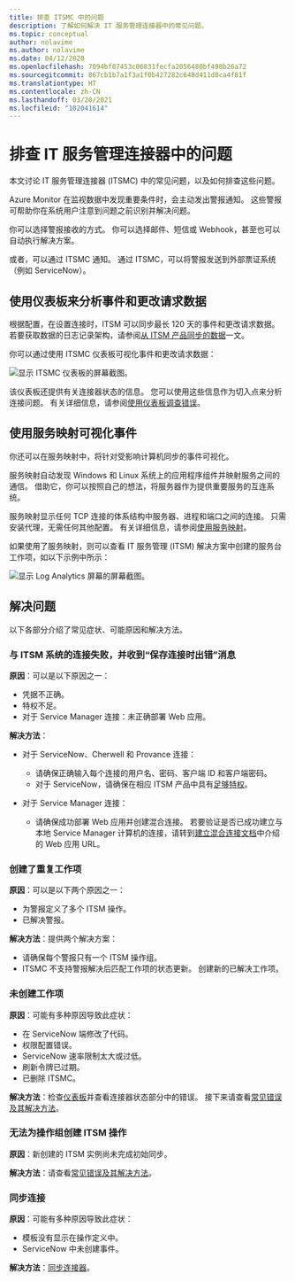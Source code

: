 ```yaml
---
title: 排查 ITSMC 中的问题
description: 了解如何解决 IT 服务管理连接器中的常见问题。
ms.topic: conceptual
author: nolavime
ms.author: nolavime
ms.date: 04/12/2020
ms.openlocfilehash: 7094bf07453c06831fecfa2056480bf498b26a72
ms.sourcegitcommit: 867cb1b7a1f3a1f0b427282c648d411d0ca4f81f
ms.translationtype: HT
ms.contentlocale: zh-CN
ms.lasthandoff: 03/20/2021
ms.locfileid: "102041614"
---
```

# <a name="troubleshoot-problems-in-it-service-management-connector"></a>排查 IT 服务管理连接器中的问题

本文讨论 IT 服务管理连接器 (ITSMC) 中的常见问题，以及如何排查这些问题。

Azure Monitor 在监视数据中发现重要条件时，会主动发出警报通知。 这些警报可帮助你在系统用户注意到问题之前识别并解决问题。

你可以选择警报接收的方式。 你可以选择邮件、短信或 Webhook，甚至也可以自动执行解决方案。 

或者，可以通过 ITSMC 通知。 通过 ITSMC，可以将警报发送到外部票证系统（例如 ServiceNow）。

## <a name="use-the-dashboard-to-analyze-incident-and-change-request-data"></a>使用仪表板来分析事件和更改请求数据

根据配置，在设置连接时，ITSM 可以同步最长 120 天的事件和更改请求数据。 若要获取数据的日志记录架构，请参阅[从 ITSM 产品同步的数据](./itsmc-synced-data.md)一文。

你可以通过使用 ITSMC 仪表板可视化事件和更改请求数据：

![显示 ITSMC 仪表板的屏幕截图。](media/itsmc-overview/itsmc-overview-sample-log-analytics.png)

该仪表板还提供有关连接器状态的信息。 您可以使用这些信息作为切入点来分析连接问题。 有关详细信息，请参阅[使用仪表板调查错误](./itsmc-dashboard.md)。

## <a name="use-service-map-to-visualize-incidents"></a>使用服务映射可视化事件

你还可以在服务映射中，将针对受影响计算机同步的事件可视化。

服务映射自动发现 Windows 和 Linux 系统上的应用程序组件并映射服务之间的通信。 借助它，你可以按照自己的想法，将服务器作为提供重要服务的互连系统。 

服务映射显示任何 TCP 连接的体系结构中服务器、进程和端口之间的连接。 只需安装代理，无需任何其他配置。 有关详细信息，请参阅[使用服务映射](../vm/service-map.md)。

如果使用了服务映射，则可以查看 IT 服务管理 (ITSM) 解决方案中创建的服务台工作项，如以下示例中所示：

![显示 Log Analytics 屏幕的屏幕截图。](media/itsmc-overview/itsmc-overview-integrated-solutions.png)

## <a name="resolve-problems"></a>解决问题

以下各部分介绍了常见症状、可能原因和解决方法。 

### <a name="a-connection-to-the-itsm-system-fails-and-you-get-an-error-in-saving-connection-message"></a>与 ITSM 系统的连接失败，并收到“保存连接时出错”消息

**原因**：可以是以下原因之一：

* 凭据不正确。
* 特权不足。
* 对于 Service Manager 连接：未正确部署 Web 应用。

**解决方法**：

* 对于 ServiceNow、Cherwell 和 Provance 连接：
  * 请确保正确输入每个连接的用户名、密码、客户端 ID 和客户端密码。  
  * 对于 ServiceNow，请确保在相应 ITSM 产品中具有[足够特权](itsmc-connections-servicenow.md#install-the-user-app-and-create-the-user-role)。

* 对于 Service Manager 连接：  
  * 请确保成功部署 Web 应用并创建混合连接。 若要验证是否已成功建立与本地 Service Manager 计算机的连接，请转到[建立混合连接文档](./itsmc-connections-scsm.md#configure-the-hybrid-connection)中介绍的 Web 应用 URL。  

### <a name="duplicate-work-items-are-created"></a>创建了重复工作项

**原因**：可以是以下两个原因之一：

* 为警报定义了多个 ITSM 操作。
* 已解决警报。

**解决方法**：提供两个解决方案：

* 请确保每个警报只有一个 ITSM 操作组。
* ITSMC 不支持警报解决后匹配工作项的状态更新。 创建新的已解决工作项。

### <a name="work-items-are-not-created"></a>未创建工作项

**原因**：可能有多种原因导致此症状：

* 在 ServiceNow 端修改了代码。
* 权限配置错误。
* ServiceNow 速率限制太大或过低。
* 刷新令牌已过期。
* 已删除 ITSMC。

**解决方法**：检查[仪表板](itsmc-dashboard.md)并查看连接器状态部分中的错误。 接下来请查看[常见错误及其解决方法](itsmc-dashboard-errors.md)。

### <a name="you-cant-create-an-itsm-action-for-an-action-group"></a>无法为操作组创建 ITSM 操作

**原因**：新创建的 ITSM 实例尚未完成初始同步。

**解决方法**：请查看[常见错误及其解决方法](itsmc-dashboard-errors.md)。

### <a name="sync-connection"></a>同步连接 

**原因**：可能有多种原因导致此症状：

* 模板没有显示在操作定义中。
* ServiceNow 中未创建事件。

**解决方法**：[同步连接器](itsmc-resync-servicenow.md)。
